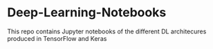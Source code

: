 # Deep-Learning-Notebooks
This repo contains Jupyter notebooks of the different DL architecures produced in TensorFlow and Keras
